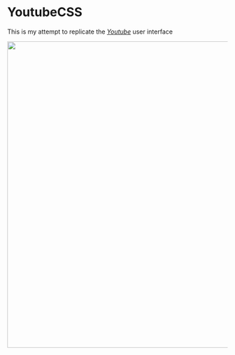 # YoutubeCSS

This is my attempt to replicate the [_Youtube_](https://youtube.com/) user interface

<a href="https://youtubeinterface.herokuapp.com/" align="center">
    <img src="youtubeCSS.gif" width="700" height="auto" align="center"></img>
</a>
